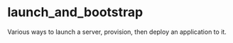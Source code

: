 # launch_and_bootstrap
Various ways to launch a server, provision, then deploy an application to it.

